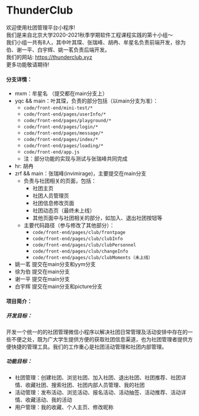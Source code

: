 # ThunderClub

欢迎使用社团管理平台小程序! \
我们是来自北京大学2020-2021秋季学期软件工程课程实践的第十小组～ \
我们小组一共有8人，其中叶其琛、张瑞峰、胡冉、牟星名负责前端开发，徐为伯、谢一平、白宇辉、姚一茗负责后端开发。\
我们的网站: https://thunderclub.xyz \
更多功能敬请期待!
    
#### 分支详情：
* mxm：牟星名 （提交都在main分支上）
* yqc && main：叶其琛，负责的部分包括（以main分支为准）： 
    * `code/front-end/mini-test/*`
    * `code/front-end/pages/userInfo/*`
    * `code/front-end/pages/playground/*`
    * `code/front-end/pages/login/*`
    * `code/front-end/pages/message/*`
    * `code/front-end/pages/index/*`
    * `code/front-end/pages/loading/*`
    * `code/front-end/app.js`
    * 注：部分功能的实现与测试与张瑞峰共同完成
* hr: 胡冉
* zrf && main：张瑞峰(invimirage)，主要提交在main分支
    + 负责与社团相关的页面，包括：
	    * 社团主页
        * 社团人员管理页
        * 社团信息修改页面
        * 社团动态页（最终未上线）
        * 其他页面中与社团相关的部分，如加入、退出社团按钮等
    + 主要代码路径（参与修改了其他部分）：
        * `code/front-end/pages/club/frontpage`
        * `code/front-end/pages/club/clubInfo`
        * `code/front-end/pages/club/clubPersonnel`
        * `code/front-end/pages/club/changeInfo`
        * `code/front-end/pages/club/clubMoments（未上线）`
* 姚一茗 提交在main分支和yym分支
* 徐为伯 提交在main分支
* 谢一平 提交在main分支
* 白宇辉 提交在main分支和picture分支


#### 项目简介：

##### 开发目标：
开发一个统一的的社团管理微信小程序以解决社团日常管理及活动安排中存在的一些不便之处，既为广大学生提供方便的获取社团信息渠道，也为社团管理者提供方便快捷的管理工具。我们的工作重心是社团活动管理和社团内部管理。
##### 功能目标：
* 社团管理：创建社团、浏览社团、加入社团、退出社团、社团推荐、社团详情、收藏社团、搜索社团、社团内部人员管理、我的社团
* 活动管理：发布活动、浏览活动、报名活动、活动抽签、活动推荐、活动详情、收藏活动、我的活动
* 用户管理：我的收藏、个人主页、修改昵称

